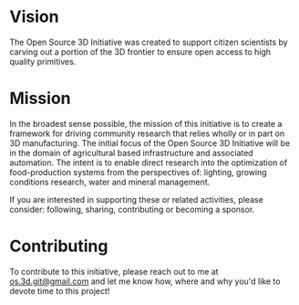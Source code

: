 # Vision
The Open Source 3D Initiative was created to support citizen scientists by carving out a portion of the 3D frontier to ensure open access to high quality primitives.

# Mission
In the broadest sense possible, the mission of this initiative is to create a framework for driving community research that relies wholly or in part on 3D manufacturing. The initial focus of the Open Source 3D Initiative will be in the domain of agricultural based infrastructure and associated automation. The intent is to enable direct research into the optimization of food-production systems from the perspectives of: lighting, growing conditions research, water and mineral management.

If you are interested in supporting these or related activities, please consider: following, sharing, contributing or becoming a sponsor.

# Contributing
To contribute to this initiative, please reach out to me at os.3d.git@gmail.com and let me know how, where and why you'd like to devote time to this project!

